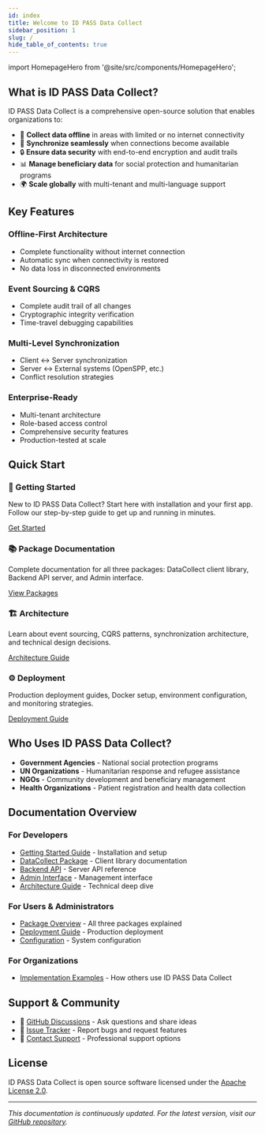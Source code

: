 ```yaml
---
id: index
title: Welcome to ID PASS Data Collect
sidebar_position: 1
slug: /
hide_table_of_contents: true
---
```


import HomepageHero from '@site/src/components/HomepageHero';

<HomepageHero />

## What is ID PASS Data Collect?

ID PASS Data Collect is a comprehensive open-source solution that enables organizations to:

- 📱 **Collect data offline** in areas with limited or no internet connectivity
- 🔄 **Synchronize seamlessly** when connections become available
- 🔒 **Ensure data security** with end-to-end encryption and audit trails
- 📊 **Manage beneficiary data** for social protection and humanitarian programs
- 🌍 **Scale globally** with multi-tenant and multi-language support

## Key Features

### Offline-First Architecture
- Complete functionality without internet connection
- Automatic sync when connectivity is restored
- No data loss in disconnected environments

### Event Sourcing & CQRS
- Complete audit trail of all changes
- Cryptographic integrity verification
- Time-travel debugging capabilities

### Multi-Level Synchronization
- Client ↔ Server synchronization
- Server ↔ External systems (OpenSPP, etc.)
- Conflict resolution strategies

### Enterprise-Ready
- Multi-tenant architecture
- Role-based access control
- Comprehensive security features
- Production-tested at scale

## Quick Start

<div className="cards-grid cards-grid--2col">
  <div className="card">
    <div className="card__header">
      <h3>
        <span className="card__icon">🚀</span>
        Getting Started
      </h3>
    </div>
    <div className="card__body">
      <p>New to ID PASS Data Collect? Start here with installation and your first app. Follow our step-by-step guide to get up and running in minutes.</p>
    </div>
    <div className="card__footer">
      <a href="./getting-started" className="button button--primary">Get Started</a>
    </div>
  </div>
  
  <div className="card">
    <div className="card__header">
      <h3>
        <span className="card__icon">📚</span>
        Package Documentation
      </h3>
    </div>
    <div className="card__body">
      <p>Complete documentation for all three packages: DataCollect client library, Backend API server, and Admin interface.</p>
    </div>
    <div className="card__footer">
      <a href="./packages" className="button button--primary">View Packages</a>
    </div>
  </div>
  
  <div className="card">
    <div className="card__header">
      <h3>
        <span className="card__icon">🏗️</span>
        Architecture
      </h3>
    </div>
    <div className="card__body">
      <p>Learn about event sourcing, CQRS patterns, synchronization architecture, and technical design decisions.</p>
    </div>
    <div className="card__footer">
      <a href="./architecture" className="button button--primary">Architecture Guide</a>
    </div>
  </div>
  
  <div className="card">
    <div className="card__header">
      <h3>
        <span className="card__icon">⚙️</span>
        Deployment
      </h3>
    </div>
    <div className="card__body">
      <p>Production deployment guides, Docker setup, environment configuration, and monitoring strategies.</p>
    </div>
    <div className="card__footer">
      <a href="./deployment" className="button button--primary">Deployment Guide</a>
    </div>
  </div>
</div>

## Who Uses ID PASS Data Collect?

- **Government Agencies** - National social protection programs
- **UN Organizations** - Humanitarian response and refugee assistance
- **NGOs** - Community development and beneficiary management
- **Health Organizations** - Patient registration and health data collection

## Documentation Overview

### For Developers
- [Getting Started Guide](./getting-started) - Installation and setup
- [DataCollect Package](./packages/datacollect) - Client library documentation
- [Backend API](./packages/backend) - Server API reference
- [Admin Interface](./packages/admin) - Management interface
- [Architecture Guide](./architecture) - Technical deep dive

### For Users & Administrators
- [Package Overview](./packages) - All three packages explained
- [Deployment Guide](./deployment) - Production deployment
- [Configuration](./getting-started/configuration) - System configuration

### For Organizations
- [Implementation Examples](./examples) - How others use ID PASS Data Collect

## Support & Community

- 💬 [GitHub Discussions](https://github.com/idpass/idpass-data-collect/discussions) - Ask questions and share ideas
- 🐛 [Issue Tracker](https://github.com/idpass/idpass-data-collect/issues) - Report bugs and request features
- 📧 [Contact Support](mailto:support@idpass.org) - Professional support options

## License

ID PASS Data Collect is open source software licensed under the [Apache License 2.0](https://github.com/idpass/idpass-data-collect/blob/main/LICENSE).

---

*This documentation is continuously updated. For the latest version, visit our [GitHub repository](https://github.com/idpass/idpass-data-collect).*
